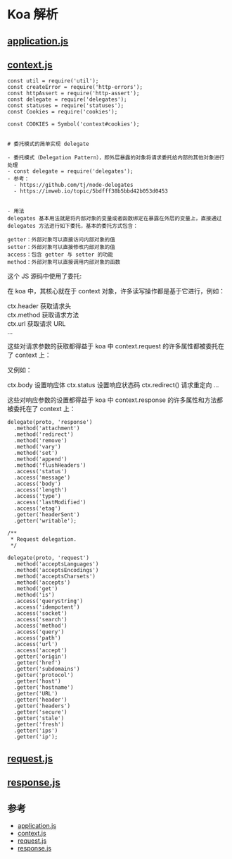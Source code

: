 # Koa 解析


## [application.js](https://github.com/koajs/koa/blob/master/lib/application.js)




## [context.js](https://github.com/koajs/koa/blob/master/lib/context.js)

```
const util = require('util');
const createError = require('http-errors');
const httpAssert = require('http-assert');
const delegate = require('delegates');
const statuses = require('statuses');
const Cookies = require('cookies');

const COOKIES = Symbol('context#cookies');


# 委托模式的简单实现 delegate

- 委托模式（Delegation Pattern），即外层暴露的对象将请求委托给内部的其他对象进行处理
- const delegate = require('delegates');
- 参考：
  - https://github.com/tj/node-delegates
  - https://imweb.io/topic/5bdfff38b5bbd42b053d0453


- 用法
delegates 基本用法就是将内部对象的变量或者函数绑定在暴露在外层的变量上，直接通过 delegates 方法进行如下委托，基本的委托方式包含：

getter：外部对象可以直接访问内部对象的值
setter：外部对象可以直接修改内部对象的值
access：包含 getter 与 setter 的功能
method：外部对象可以直接调用内部对象的函数

```

这个 JS 源码中使用了委托:

在 koa 中，其核心就在于 context 对象，许多读写操作都是基于它进行，例如：

ctx.header 获取请求头  
ctx.method 获取请求方法  
ctx.url 获取请求 URL  
...

这些对请求参数的获取都得益于 koa 中 context.request 的许多属性都被委托在了 context 上：

又例如：

ctx.body 设置响应体
ctx.status 设置响应状态码
ctx.redirect() 请求重定向
...

这些对响应参数的设置都得益于 koa 中 context.response 的许多属性和方法都被委托在了 context 上：

```
delegate(proto, 'response')
  .method('attachment')
  .method('redirect')
  .method('remove')
  .method('vary')
  .method('set')
  .method('append')
  .method('flushHeaders')
  .access('status')
  .access('message')
  .access('body')
  .access('length')
  .access('type')
  .access('lastModified')
  .access('etag')
  .getter('headerSent')
  .getter('writable');

/**
 * Request delegation.
 */

delegate(proto, 'request')
  .method('acceptsLanguages')
  .method('acceptsEncodings')
  .method('acceptsCharsets')
  .method('accepts')
  .method('get')
  .method('is')
  .access('querystring')
  .access('idempotent')
  .access('socket')
  .access('search')
  .access('method')
  .access('query')
  .access('path')
  .access('url')
  .access('accept')
  .getter('origin')
  .getter('href')
  .getter('subdomains')
  .getter('protocol')
  .getter('host')
  .getter('hostname')
  .getter('URL')
  .getter('header')
  .getter('headers')
  .getter('secure')
  .getter('stale')
  .getter('fresh')
  .getter('ips')
  .getter('ip');
```


## [request.js](https://github.com/koajs/koa/blob/master/lib/request.js)







## [response.js](https://github.com/koajs/koa/blob/master/lib/response.js)




## 参考
- [application.js](https://github.com/koajs/koa/blob/master/lib/application.js)
- [context.js](https://github.com/koajs/koa/blob/master/lib/context.js)
- [request.js](https://github.com/koajs/koa/blob/master/lib/request.js)
- [response.js](https://github.com/koajs/koa/blob/master/lib/response.js)
